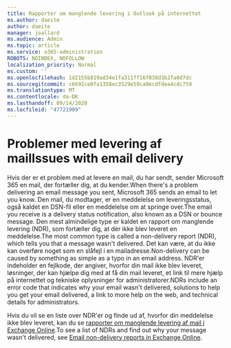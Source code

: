 ```yaml
---
title: Rapporter om manglende levering i Outlook på internettet
ms.author: daeite
author: daeite
manager: joallard
ms.audience: Admin
ms.topic: article
ms.service: o365-administration
ROBOTS: NOINDEX, NOFOLLOW
localization_priority: Normal
ms.custom: ''
ms.openlocfilehash: 1d2155b819ad34e1fa311ff16f038d3b2fa0d7dc
ms.sourcegitcommit: c6692ce0fa1358ec3529e59ca0ecdfdea4cdc759
ms.translationtype: MT
ms.contentlocale: da-DK
ms.lasthandoff: 09/14/2020
ms.locfileid: "47721909"
---
```

# <a name="issues-with-email-delivery"></a><span data-ttu-id="67284-102">Problemer med levering af mail</span><span class="sxs-lookup"><span data-stu-id="67284-102">Issues with email delivery</span></span>

<span data-ttu-id="67284-103">Hvis der er et problem med at levere en mail, du har sendt, sender Microsoft 365 en mail, der fortæller dig, at du kender.</span><span class="sxs-lookup"><span data-stu-id="67284-103">When there's a problem delivering an email message you sent, Microsoft 365 sends an email to let you know.</span></span> <span data-ttu-id="67284-104">Den mail, du modtager, er en meddelelse om leveringsstatus, også kaldet en DSN-fil eller en meddelelse om at springe over.</span><span class="sxs-lookup"><span data-stu-id="67284-104">The email you receive is a delivery status notification, also known as a DSN or bounce message.</span></span> <span data-ttu-id="67284-105">Den mest almindelige type er kaldet en rapport om manglende levering (NDR), som fortæller dig, at der ikke blev leveret en meddelelse.</span><span class="sxs-lookup"><span data-stu-id="67284-105">The most common type is called a non-delivery report (NDR), which tells you that a message wasn't delivered.</span></span> <span data-ttu-id="67284-106">Det kan være, at du ikke kan overføre noget som en slåfejl i en mailadresse.</span><span class="sxs-lookup"><span data-stu-id="67284-106">Non-delivery can be caused by something as simple as a typo in an email address.</span></span> <span data-ttu-id="67284-107">NDR'er indeholder en fejlkode, der angiver, hvorfor din mail ikke blev leveret, løsninger, der kan hjælpe dig med at få din mail leveret, et link til mere hjælp på internettet og tekniske oplysninger for administratorer.</span><span class="sxs-lookup"><span data-stu-id="67284-107">NDRs include an error code that indicates why your email wasn't delivered, solutions to help you get your email delivered, a link to more help on the web, and technical details for administrators.</span></span>

<span data-ttu-id="67284-108">Hvis du vil se en liste over NDR'er og finde ud af, hvorfor din meddelelse ikke blev leveret, kan du se [rapporter om manglende levering af mail i Exchange Online](https://docs.microsoft.com/exchange/mail-flow-best-practices/non-delivery-reports-in-exchange-online/non-delivery-reports-in-exchange-online).</span><span class="sxs-lookup"><span data-stu-id="67284-108">To see a list of NDRs and find out why your message wasn't delivered, see [Email non-delivery reports in Exchange Online](https://docs.microsoft.com/exchange/mail-flow-best-practices/non-delivery-reports-in-exchange-online/non-delivery-reports-in-exchange-online).</span></span>
